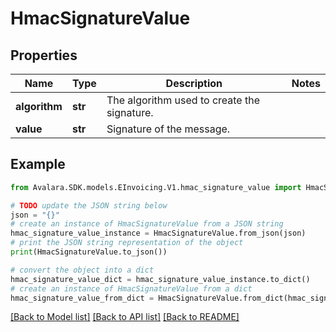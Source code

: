 # HmacSignatureValue


## Properties

Name | Type | Description | Notes
------------ | ------------- | ------------- | -------------
**algorithm** | **str** | The algorithm used to create the signature. | 
**value** | **str** | Signature of the message. | 

## Example

```python
from Avalara.SDK.models.EInvoicing.V1.hmac_signature_value import HmacSignatureValue

# TODO update the JSON string below
json = "{}"
# create an instance of HmacSignatureValue from a JSON string
hmac_signature_value_instance = HmacSignatureValue.from_json(json)
# print the JSON string representation of the object
print(HmacSignatureValue.to_json())

# convert the object into a dict
hmac_signature_value_dict = hmac_signature_value_instance.to_dict()
# create an instance of HmacSignatureValue from a dict
hmac_signature_value_from_dict = HmacSignatureValue.from_dict(hmac_signature_value_dict)
```
[[Back to Model list]](../README.md#documentation-for-models) [[Back to API list]](../README.md#documentation-for-api-endpoints) [[Back to README]](../README.md)


